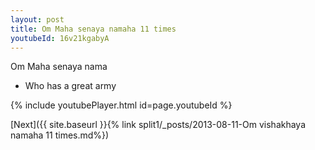 ```yaml
---
layout: post
title: Om Maha senaya namaha 11 times
youtubeId: 16v21kgabyA
---
```

 
 
Om Maha senaya nama 
 
 -  Who has a great army 
 
  
 
  
 
 
 
 
 
 


{% include youtubePlayer.html id=page.youtubeId %}
 
[Next]({{ site.baseurl }}{% link  split1/_posts/2013-08-11-Om vishakhaya namaha 11 times.md%})
 
